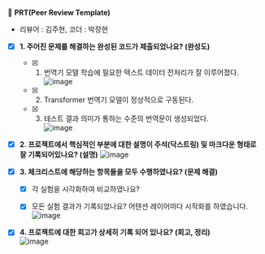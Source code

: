 🔑 **PRT(Peer Review Template)**

- 리뷰어 : 김주현, 코더 : 박장현  
  
- [x]  **1. 주어진 문제를 해결하는 완성된 코드가 제출되었나요? (완성도)**    
    - [x] 1. 번역기 모델 학습에 필요한 텍스트 데이터 전처리가 잘 이루어졌다.  
          ![image](https://github.com/JAMES-JHPARK/aiffel/assets/85987307/3ec6906d-b751-4f3b-879b-2434af80cd65)
    - [x] 2. Transformer 번역기 모델이 정상적으로 구동된다.  
    - [x] 3. 테스트 결과 의미가 통하는 수준의 번역문이 생성되었다.  
          ![image](https://github.com/JAMES-JHPARK/aiffel/assets/85987307/b7401084-94a1-43db-8f8a-0b7c78084601)


- [x]  **2. 프로젝트에서 핵심적인 부분에 대한 설명이 주석(닥스트링) 및 마크다운 형태로 잘 기록되어있나요? (설명)**
      ![image](https://github.com/JAMES-JHPARK/aiffel/assets/85987307/c8c7284a-f73b-4365-923e-8dfc0748dba6)

- [x]  **3. 체크리스트에 해당하는 항목들을 모두 수행하였나요? (문제 해결)**
    - [x]  각 실험을 시각화하여 비교하였나요?
    - [x]  모든 실험 결과가 기록되었나요?
      어텐션 레이어마다 시작화를 하였습니다.
    ![image](https://github.com/JAMES-JHPARK/aiffel/assets/85987307/6c223926-eb95-4dc1-adcf-a3c0d0cd86cf)


- [x]  **4. 프로젝트에 대한 회고가 상세히 기록 되어 있나요? (회고, 정리)**  
  ![image](https://github.com/JAMES-JHPARK/aiffel/assets/85987307/22dd341e-6a99-4e6f-819d-3fb790da9e57)
